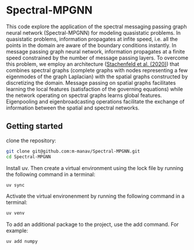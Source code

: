 # Spectral-MPGNN

This code explore the application of the spectral messaging passing graph neural network (Spectral-MPGNN) for modeling quasistatic problems. In quasistatic problems, information propagates at infite speed, i.e. all the points in the domain are aware of the boundary conditions instantly. In message passing graph neural network, information propagates at a finite speed constrained by the number of message passing layers. To overcome this problem, we employ an architecture ([Stachenfeld et al. (2020)](https://arxiv.org/abs/2101.00079)) that combines spectral graphs (complete graphs with nodes representing a few eigenmodes of the graph Laplacian) with the spatial graphs constructed by discretizing the domain. Message passing on spatial graphs facilitates learning the local features (satisfaction of the governing equations) while the network operating on spectral graphs learns global features. Eigenpooling and eigenbroadcasting operations facilitate the exchange of information between the spatial and spectral networks.

## Getting started

clone the repository:

```bash
git clone git@github.com:m-manav/Spectral-MPGNN.git
cd Spectral-MPGNN
```

Install uv. Then create a virtual environment using the lock file by running the following command in a terminal:

```bash
uv sync
```

Activate the virtual environenment by running the following command in a terminal:

```bash
uv venv
```

To add an additional package to the project, use the add command. For example:

```bash
uv add numpy
```
